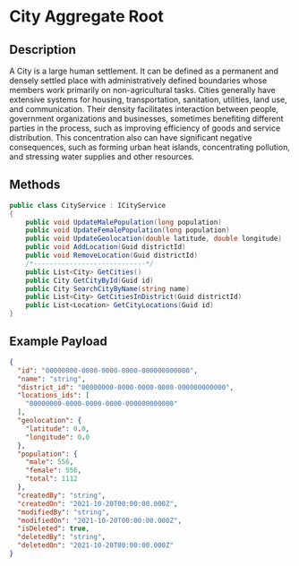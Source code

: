 # City Aggregate Root

## Description
A City is a large human settlement. It can be defined as a permanent and densely settled place with administratively defined boundaries whose members work primarily on non-agricultural tasks. Cities generally have extensive systems for housing, transportation, sanitation, utilities, land use, and communication. Their density facilitates interaction between people, government organizations and businesses, sometimes benefiting different parties in the process, such as improving efficiency of goods and service distribution. This concentration also can have significant negative consequences, such as forming urban heat islands, concentrating pollution, and stressing water supplies and other resources.

## Methods
```csharp
public class CityService : ICityService
{
    public void UpdateMalePopulation(long population)
    public void UpdateFemalePopulation(long population)
    public void UpdateGeolocation(double latitude, double longitude)
    public void AddLocation(Guid districtId)
    public void RemoveLocation(Guid districtId)
    /*----------------------------*/
    public List<City> GetCities()
    public City GetCityById(Guid id)
    public City SearchCityByName(string name)
    public List<City> GetCitiesInDistrict(Guid districtId)
    public List<Location> GetCityLocations(Guid id)
}
```

## Example Payload

```json
{
  "id": "00000000-0000-0000-0000-000000000000",
  "name": "string",
  "district_id": "00000000-0000-0000-0000-000000000000",
  "locations_ids": [
    "00000000-0000-0000-0000-000000000000"
  ],
  "geolocation": {
    "latitude": 0.0,
    "longitude": 0.0
  },
  "population": {
    "male": 556,
    "female": 556,
    "total": 1112
  },
  "createdBy": "string",
  "createdOn": "2021-10-20T00:00:00.000Z",
  "modifiedBy": "string",
  "modifiedOn": "2021-10-20T00:00:00.000Z",
  "isDeleted": true,
  "deletedBy": "string",
  "deletedOn": "2021-10-20T00:00:00.000Z"
}
```